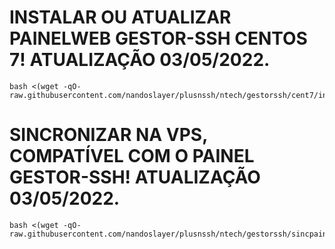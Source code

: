 # INSTALAR OU ATUALIZAR PAINELWEB GESTOR-SSH CENTOS 7! ATUALIZAÇÃO 03/05/2022.
```
bash <(wget -qO- raw.githubusercontent.com/nandoslayer/plusnssh/ntech/gestorssh/cent7/instpainel.sh)
```

# SINCRONIZAR NA VPS, COMPATÍVEL COM O PAINEL GESTOR-SSH! ATUALIZAÇÃO 03/05/2022.
```
bash <(wget -qO- raw.githubusercontent.com/nandoslayer/plusnssh/ntech/gestorssh/sincpainel.sh)
```
